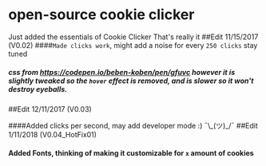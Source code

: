 # open-source cookie clicker 
Just added the essentials of Cookie Clicker
That's really it
##Edit 11/15/2017 (V0.02)
####```Made clicks work```, might add a noise for every ```250 clicks``` stay tuned
##### css from https://codepen.io/beben-koben/pen/gfuvc however it is slightly tweaked so the ```hover``` effect is removed, and is slower so it won't destroy eyeballs.
##Edit 12/11/2017 (V0.03)

####Added clicks per second, may add developer mode :) ¯\\_\(ツ)\_/¯
##Edit 1/11/2018 (V0.04_HotFix01)

#### Added Fonts, thinking of making it customizable for `x` amount of cookies
